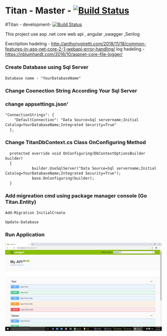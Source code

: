 
# Titan - Master -  [![Build Status](https://dev.azure.com/kasunysoft0664/Titan/_apis/build/status/Kasunjith-Bimal.Titan?branchName=master)](https://dev.azure.com/kasunysoft0664/Titan/_build/latest?definitionId=1&branchName=master)


#Titan - development- [![Build Status](https://dev.azure.com/kasunysoft0664/Titan/_apis/build/status/Titan-Dev-CI?branchName=development)](https://dev.azure.com/kasunysoft0664/Titan/_build/latest?definitionId=6&branchName=development)


This project use asp .net core web api , angular ,swagger ,Serilog

Exectiption hadeling - http://anthonygiretti.com/2018/11/18/common-features-in-asp-net-core-2-1-webapi-error-handling/
log hadeling - https://nblumhardt.com/2016/10/aspnet-core-file-logger/


### Create Database using Sql Server 

```Database name - "YourDatabaseName"```

### Change Coonection String According Your Sql Server
### change appsettings.json'

```
"ConnectionStrings": {
    "DefaultConnection": "Data Source=Sql servername;Initial Catalog=YourDatabaseName;Integrated Security=True"
  },
```
### Change TitanDbContext.cs Class OnConfiguring Method 

```'
  protected override void OnConfiguring(DbContextOptionsBuilder builder)
  {
            builder.UseSqlServer("Data Source=Sql servername;Initial Catalog=YourDatabaseName;Integrated Security=True");
            base.OnConfiguring(builder);
  }
```
### Add migreation cmd using package manager console (Go Titan.Entity)

```
Add-Migration InitialCreate
```
```
Update-Database
```

### Run Application 

![In a single picture](https://github.com/Kasunjith-Bimal/Titan/blob/master/Images/SwaggerUI.jpg)
